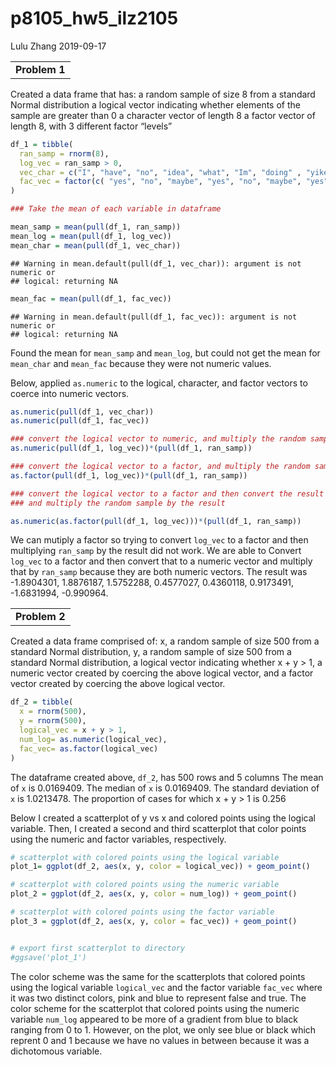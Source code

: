 p8105\_hw5\_ilz2105
================
Lulu Zhang
2019-09-17

|               |
| ------------- |
| **Problem 1** |

Created a data frame that has: a random sample of size 8 from a standard
Normal distribution a logical vector indicating whether elements of the
sample are greater than 0 a character vector of length 8 a factor vector
of length 8, with 3 different factor “levels”

``` r
df_1 = tibble(
  ran_samp = rnorm(8),
  log_vec = ran_samp > 0,
  vec_char = c("I", "have", "no", "idea", "what", "Im", "doing" , "yikes"),
  fac_vec = factor(c( "yes", "no", "maybe", "yes", "no", "maybe", "yes", "no"))
)

### Take the mean of each variable in dataframe

mean_samp = mean(pull(df_1, ran_samp))
mean_log = mean(pull(df_1, log_vec))
mean_char = mean(pull(df_1, vec_char))
```

    ## Warning in mean.default(pull(df_1, vec_char)): argument is not numeric or
    ## logical: returning NA

``` r
mean_fac = mean(pull(df_1, fac_vec))
```

    ## Warning in mean.default(pull(df_1, fac_vec)): argument is not numeric or
    ## logical: returning NA

Found the mean for `mean_samp` and `mean_log`, but could not get the
mean for `mean_char` and `mean_fac` because they were not numeric
values.

Below, applied `as.numeric` to the logical, character, and factor
vectors to coerce into numeric vectors.

``` r
as.numeric(pull(df_1, vec_char))
as.numeric(pull(df_1, fac_vec))

### convert the logical vector to numeric, and multiply the random sample by the result
as.numeric(pull(df_1, log_vec))*(pull(df_1, ran_samp))

### convert the logical vector to a factor, and multiply the random sample by the result
as.factor(pull(df_1, log_vec))*(pull(df_1, ran_samp))

### convert the logical vector to a factor and then convert the result to numeric, 
### and multiply the random sample by the result

as.numeric(as.factor(pull(df_1, log_vec)))*(pull(df_1, ran_samp))
```

We can mutiply a factor so trying to convert `log_vec` to a factor and
then multiplying `ran_samp` by the result did not work. We are able to
Convert `log_vec` to a factor and then convert that to a numeric vector
and multiply that by `ran_samp` because they are both numeric vectors.
The result was -1.8904301, 1.8876187, 1.5752288, 0.4577027, 0.4360118,
0.9173491, -1.6831994, -0.990964.

|               |
| ------------- |
| **Problem 2** |

Created a data frame comprised of: x, a random sample of size 500 from a
standard Normal distribution, y, a random sample of size 500 from a
standard Normal distribution, a logical vector indicating whether x + y
\> 1, a numeric vector created by coercing the above logical vector, and
a factor vector created by coercing the above logical vector.

``` r
df_2 = tibble(
  x = rnorm(500),
  y = rnorm(500),
  logical_vec = x + y > 1,
  num_log= as.numeric(logical_vec),
  fac_vec= as.factor(logical_vec)
)
```

The dataframe created above, `df_2`, has 500 rows and 5 columns The mean
of `x` is 0.0169409. The median of `x` is 0.0169409. The standard
deviation of `x` is 1.0213478. The proportion of cases for which x + y
\> 1 is 0.256

Below I created a scatterplot of y vs x and colored points using the
logical variable. Then, I created a second and third scatterplot that
color points using the numeric and factor variables, respectively.

``` r
# scatterplot with colored points using the logical variable
plot_1= ggplot(df_2, aes(x, y, color = logical_vec)) + geom_point()

# scatterplot with colored points using the numeric variable
plot_2 = ggplot(df_2, aes(x, y, color = num_log)) + geom_point()

# scatterplot with colored points using the factor variable
plot_3 = ggplot(df_2, aes(x, y, color = fac_vec)) + geom_point()


# export first scatterplot to directory
#ggsave('plot_1')
```

The color scheme was the same for the scatterplots that colored points
using the logical variable `logical_vec` and the factor variable
`fac_vec` where it was two distinct colors, pink and blue to represent
false and true. The color scheme for the scatterplot that colored points
using the numeric variable `num_log` appeared to be more of a gradient
from blue to black ranging from 0 to 1. However, on the plot, we only
see blue or black which reprent 0 and 1 because we have no values in
between because it was a dichotomous variable.
